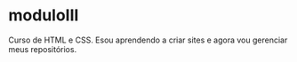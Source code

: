 # moduloIII
Curso de HTML e CSS.
Esou aprendendo a criar sites e agora vou gerenciar meus repositórios.
